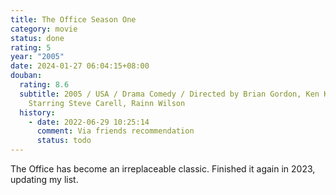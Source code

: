 ```yaml
---
title: The Office Season One
category: movie
status: done
rating: 5
year: "2005"
date: 2024-01-27 06:04:15+08:00
douban:
  rating: 8.6
  subtitle: 2005 / USA / Drama Comedy / Directed by Brian Gordon, Ken Kwapis /
    Starring Steve Carell, Rainn Wilson
  history:
    - date: 2022-06-29 10:25:14
      comment: Via friends recommendation
      status: todo
---
```


The Office has become an irreplaceable classic. Finished it again in 2023, updating my list.
